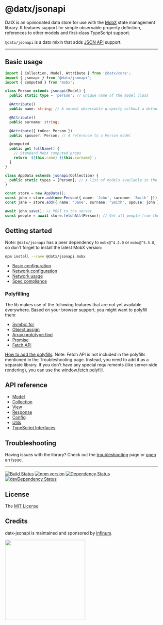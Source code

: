 # @datx/jsonapi

DatX is an opinionated data store for use with the [MobX](https://mobx.js.org/) state management library. It features support for simple observable property definition, references to other models and first-class TypeScript support.

`@datx/jsonapi` is a datx mixin that adds [JSON API](https://jsonapi.org/) support.

---

## Basic usage

```typescript
import { Collection, Model, Attribute } from '@datx/core';
import { jsonapi } from '@datx/jsonapi';
import { computed } from 'mobx';

class Person extends jsonapi(Model) {
  public static type = 'person'; // Unique name of the model class

  @Attribute()
  public name: string; // A normal observable property without a default value

  @Attribute()
  public surname: string;

  @Attribute({ toOne: Person })
  public spouse?: Person; // A reference to a Person model

  @computed
  public get fullName() {
    // Standard MobX computed props
    return `${this.name} ${this.surname}`;
  }
}

class AppData extends jsonapi(Collection) {
  public static types = [Person]; // A list of models available in the collection
}

const store = new AppData();
const john = store.add(new Person({ name: 'John', surname: 'Smith' })); // Add a model instance to the store
const jane = store.add({ name: 'Jane', surname: 'Smith', spouse: john }, Person); // Add a model to the store

await john.save(); // POST to the server
const people = await store.fetchAll(Person); // Get all people from the server
```

## Getting started

Note: `@datx/jsonapi` has a peer dependency to `mobx@^4.2.0` or `mobx@^5.5.0`, so don't forget to install the latest MobX version:

```bash
npm install --save @datx/jsonapi mobx
```

- [Basic configuration](https://datx.dev/docs/jsonapi/jsonapi-basic-configuration)
- [Network configuration](https://datx.dev/docs/jsonapi/jsonapi-network-configuration)
- [Network usage](https://datx.dev/docs/jsonapi/jsonapi-network-usage)
- [Spec compliance](https://datx.dev/docs/jsonapi/jsonapi-spec-compliance)

### Polyfilling

The lib makes use of the following features that are not yet available everywhere. Based on your browser support, you might want to polyfill them:

- [Symbol.for](https://developer.mozilla.org/en-US/docs/Web/JavaScript/Reference/Global_Objects/Symbol)
- [Object.assign](https://developer.mozilla.org/en-US/docs/Web/JavaScript/Reference/Global_Objects/Object/assign)
- [Array.prototype.find](https://developer.mozilla.org/en-US/docs/Web/JavaScript/Reference/Global_Objects/Array/find)
- [Promise](https://developer.mozilla.org/en-US/docs/Web/JavaScript/Reference/Global_Objects/Promise)
- [Fetch API](https://developer.mozilla.org/en-US/docs/Web/API/Fetch_API)

[How to add the polyfills](https://datx.dev/docs/troubleshooting/known-issues#the-library-doesnt-work-in-internet-explorer-11).
Note: Fetch API is not included in the polyfills mentioned in the Troubleshooting page. Instead, you need to add it as a separate library. If you don't have any special requirements (like server-side rendering), you can use the [window.fetch polyfill](https://github.com/github/fetch#installation).

## API reference

- [Model](https://datx.dev/docs/jsonapi/jsonapi-model)
- [Collection](https://datx.dev/docs/jsonapi/jsonapi-collection)
- [View](https://datx.dev/docs/jsonapi/jsonapi-view)
- [Response](https://datx.dev/docs/jsonapi/jsonapi-response)
- [Config](https://datx.dev/docs/jsonapi/jsonapi-config)
- [Utils](https://datx.dev/docs/jsonapi/jsonapi-utils)
- [TypeScript Interfaces](https://datx.dev/docs/jsonapi/jsonapi-typescript-interfaces)

## Troubleshooting

Having issues with the library? Check out the [troubleshooting](https://datx.dev/docs/troubleshooting/known-issues) page or [open](https://github.com/infinum/datx/issues/new) an issue.

---

[![Build Status](https://travis-ci.org/infinum/datx.svg?branch=master)](https://travis-ci.org/infinum/datx)
[![npm version](https://badge.fury.io/js/@datx/jsonapi.svg)](https://badge.fury.io/js/@datx/jsonapi)
[![Dependency Status](https://david-dm.org/infinum/datx.svg?path=packages/@datx/jsonapi)](https://david-dm.org/infinum/datx?path=packages/@datx/jsonapi)
[![devDependency Status](https://david-dm.org/infinum/datx/dev-status.svg?path=packages/@datx/jsonapi)](https://david-dm.org/infinum/datx?path=packages/@datx/jsonapi#info=devDependencies)

## License

The [MIT License](LICENSE)

## Credits

datx-jsonapi is maintained and sponsored by
[Infinum](https://www.infinum.com).

<img src="https://infinum.com/infinum.png" width="264">
